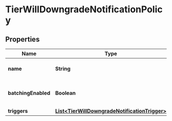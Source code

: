 

# TierWillDowngradeNotificationPolicy

## Properties

Name | Type | Description | Notes
------------ | ------------- | ------------- | -------------
**name** | **String** | The name of the notification. | 
**batchingEnabled** | **Boolean** | Indicates whether batching is activated. |  [optional]
**triggers** | [**List&lt;TierWillDowngradeNotificationTrigger&gt;**](TierWillDowngradeNotificationTrigger.md) |  | 



